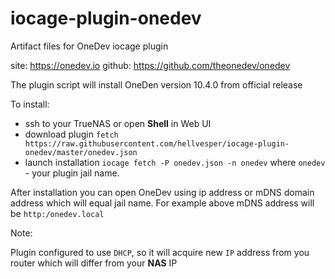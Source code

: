 # iocage-plugin-onedev

Artifact files for OneDev iocage plugin

site: https://onedev.io
github: https://github.com/theonedev/onedev

The plugin script will install OneDen version 10.4.0 from official release 

To install:

- ssh to your TrueNAS or open **Shell** in Web UI
- download plugin `fetch https://raw.githubusercontent.com/hellvesper/iocage-plugin-onedev/master/onedev.json`
- launch installation `iocage fetch -P onedev.json -n onedev` where `onedev` - your plugin jail name.

After installation you can open OneDev using ip address or mDNS domain address which will equal jail name. For example above mDNS address will be `http:/onedev.local`

Note:

Plugin configured to use `DHCP`, so it will acquire new `IP` address from you router which will differ from your **NAS** IP
